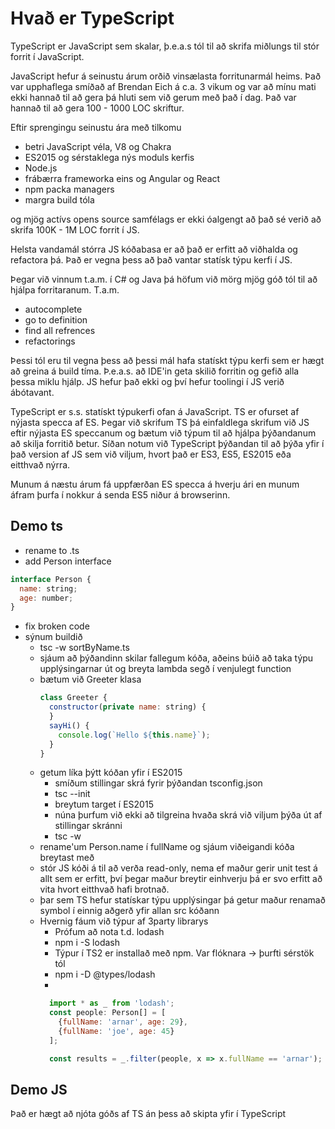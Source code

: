 # Hvað er TypeScript
TypeScript er JavaScript sem skalar,
þ.e.a.s tól til að skrifa miðlungs til stór forrit í JavaScript.

JavaScript hefur á seinustu árum orðið vinsælasta forritunarmál heims.
Það var upphaflega smíðað af Brendan Eich á c.a. 3 vikum og var að mínu mati ekki hannað til að gera þá hluti sem við gerum með það í dag.
Það var hannað til að gera 100 - 1000 LOC skriftur.

Eftir sprengingu seinustu ára með tilkomu 
* betri JavaScript véla, V8 og Chakra
* ES2015 og sérstaklega nýs moduls kerfis
* Node.js
* frábærra frameworka eins og Angular og React
* npm packa managers
* margra build tóla

og mjög actívs opens source samfélags
er ekki óalgengt að það sé verið að skrifa 100K - 1M LOC forrit í JS.

Helsta vandamál stórra JS kóðabasa er að það er erfitt að viðhalda og refactora þá.
Það er vegna þess að það vantar statísk týpu kerfi í JS.

Þegar við vinnum t.a.m. í C# og Java þá höfum við mörg mjög góð tól til að hjálpa forritaranum.
T.a.m.
* autocomplete
* go to definition
* find all refrences
* refactorings

Þessi tól eru til vegna þess að þessi mál hafa statískt týpu kerfi sem er hægt að greina á build tíma.
Þ.e.a.s. að IDE'in geta skilið forritin og gefið alla þessa miklu hjálp.
JS hefur það ekki og því hefur toolingi í JS verið ábótavant.

TypeScript er s.s. statískt týpukerfi ofan á JavaScript. TS er ofurset af nýjasta specca af ES.
Þegar við skrifum TS þá einfaldlega skrifum við JS eftir nýjasta ES speccanum og bætum við týpum til að hjálpa þýðandanum að skilja forritið betur.
Síðan notum við TypeScript þýðandan til að þýða yfir í það version af JS sem við viljum, hvort það er ES3, ES5, ES2015 eða eitthvað nýrra.

Munum á næstu árum fá uppfærðan ES specca á hverju ári en munum áfram þurfa í nokkur á senda ES5 niður á browserinn.

## Demo ts
* rename to .ts
* add Person interface
```javascript
interface Person {
  name: string;
  age: number;
}
```
* fix broken code
* sýnum buildið
  * tsc -w sortByName.ts
  * sjáum að þýðandinn skilar fallegum kóða, aðeins búið að taka týpu upplýsingarnar út og breyta lambda segð í venjulegt function
  * bætum við Greeter klasa 
    ```javascript
    class Greeter {
      constructor(private name: string) {
      }
      sayHi() {
        console.log(`Hello ${this.name}`);
      }
    }
    ```
  * getum líka þýtt kóðan yfir í ES2015
    * smíðum stillingar skrá fyrir þýðandan tsconfig.json
    * tsc --init
    * breytum target í ES2015
    * núna þurfum við ekki að tilgreina hvaða skrá við viljum þýða út af stillingar skránni
    * tsc -w
  * rename'um Person.name í fullName og sjáum viðeigandi kóða breytast með
  * stór JS kóði á til að verða read-only, nema ef maður gerir unit test á allt sem er erfitt, því þegar maður breytir einhverju þá er svo erfitt að vita hvort eitthvað hafi brotnað.
  * þar sem TS hefur statískar týpu upplýsingar þá getur maður renamað symbol í einnig aðgerð yfir allan src kóðann
  * Hvernig fáum við týpur af 3party librarys
    * Prófum að nota t.d. lodash
    * npm i -S lodash
    * Týpur í TS2 er installað með npm. Var flóknara -> þurfti sérstök tól
    * npm i -D @types/lodash
    * 
    ```javascript
      import * as _ from 'lodash';
      const people: Person[] = [
        {fullName: 'arnar', age: 29},
        {fullName: 'joe', age: 45}
      ];

      const results = _.filter(people, x => x.fullName == 'arnar');
      ```
## Demo JS
Það er hægt að njóta góðs af TS án þess að skipta yfir í TypeScript

